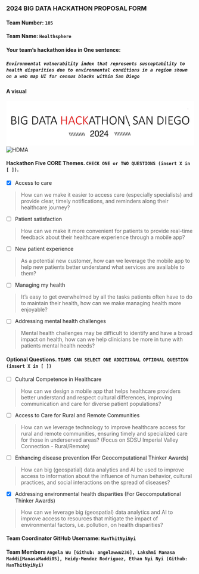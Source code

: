 ### 2024 BIG DATA HACKATHON PROPOSAL FORM

#### Team Number: `105`  

#### Team Name: `Healthsphere`    
  
#### Your team’s hackathon idea in One sentence:
##### `Environmental vulnerability index that represents susceptability to health disparities due to environmental conditions in a region shown on a web map UI for census blocks within San Diego`


#### A visual
![bigdatahackathon4sd](https://github.com/BigDataForSanDiego/bigdataforsandiego.github.io/blob/main/templates/img/bigdatahackathon_sd_2024.png?raw=true "Big Data Hackathon for San Diego 2024")
<img height="10%" width="50%" alt="HDMA" src="https://www.google.com/imgres?q=san%20diego%20map&imgurl=https%3A%2F%2Fwww.sandiegoasap.com%2Fgfx%2Fsd-route-map.gif&imgrefurl=https%3A%2F%2Fwww.sandiegoasap.com%2Fsan-diego-map.html&docid=xdctVJrBfOEPoM&tbnid=uagRJZ77GcEutM&vet=12ahUKEwimrNmC-4mJAxVIH0QIHYUhDn0QM3oECBsQAA..i&w=406&h=620&hcb=2&ved=2ahUKEwimrNmC-4mJAxVIH0QIHYUhDn0QM3oECBsQAA"> 

<!--
#### Theme: Enhancing Healthcare’s Digital Front Door
#### - Digital solutions to help increase access, manage health, and improve patient satisfaction along the healthcare journey -  
-->

#### Hackathon Five CORE Themes. `CHECK ONE or TWO QUESTIONS (insert X in [ ])`.
- [X] Access to care
> How can we make it easier to access care (especially specialists) and provide clear, timely notifications, and reminders along their healthcare journey?
- [ ] Patient satisfaction
> How can we make it more convenient for patients to provide real-time feedback about their healthcare experience through a mobile app?
- [ ] New patient experience
> As a potential new customer, how can we leverage the mobile app to help new patients better understand what services are available to them?
- [ ] Managing my health
> It’s easy to get overwhelmed by all the tasks patients often have to do to maintain their health, how can we make managing health more enjoyable?
- [ ] Addressing mental health challenges
> Mental health challenges may be difficult to identify and have a broad impact on health, how can we help clinicians be more in tune with patients mental health needs?

#### Optional Questions. `TEAMS CAN SELECT ONE ADDITIONAL OPTIONAL QUESTION (insert X in [ ])`
- [ ] Cultural Competence in Healthcare
> How can we design a mobile app that helps healthcare providers better understand and respect cultural differences, improving communication and care for diverse patient populations?
- [ ] Access to Care for Rural and Remote Communities
> How can we leverage technology to improve healthcare access for rural and remote communities, ensuring timely and specialized care for those in underserved areas? (Focus on SDSU Imperial Valley Connection - Rural/Remote)
- [ ] Enhancing disease prevention (For Geocomputational Thinker Awards)
> How can big (geospatial) data analytics and AI be used to improve access to information about the influence of human behavior, cultural practices, and social interactions on the spread of diseases?
- [X] Addressing environmental health disparities (For Geocomputational Thinker Awards)
> How can we leverage big (geospatial) data analytics and AI to improve access to resources that mitigate the impact of environmental factors, i.e. pollution, on health disparities?


#### Team Coordinator GitHub Username: `HanThitNyiNyi`

#### Team Members `Angela Wu [Github: angelawwu236], Lakshmi Manasa Maddi[ManasaMaddi05], Heidy-Mendez Rodriguez, Ethan Nyi Nyi (Github: HanThitNyiNyi)`
